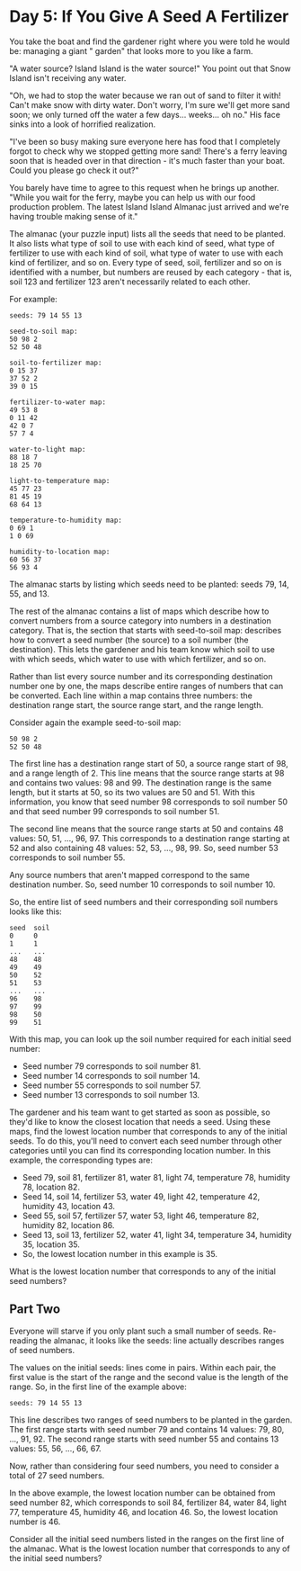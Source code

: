 # Day 5: If You Give A Seed A Fertilizer

You take the boat and find the gardener right where you were told he would be: managing a giant "
garden" that looks more to you like a farm.

"A water source? Island Island is the water source!" You point out that Snow Island isn't receiving
any water.

"Oh, we had to stop the water because we ran out of sand to filter it with! Can't make snow with
dirty water. Don't worry, I'm sure we'll get more sand soon; we only turned off the water a few
days... weeks... oh no." His face sinks into a look of horrified realization.

"I've been so busy making sure everyone here has food that I completely forgot to check why we
stopped getting more sand! There's a ferry leaving soon that is headed over in that direction - it's
much faster than your boat. Could you please go check it out?"

You barely have time to agree to this request when he brings up another. "While you wait for the
ferry, maybe you can help us with our food production problem. The latest Island Island Almanac just
arrived and we're having trouble making sense of it."

The almanac (your puzzle input) lists all the seeds that need to be planted. It also lists what
type of soil to use with each kind of seed, what type of fertilizer to use with each kind of soil,
what type of water to use with each kind of fertilizer, and so on. Every type of seed, soil,
fertilizer and so on is identified with a number, but numbers are reused by each category - that is,
soil 123 and fertilizer 123 aren't necessarily related to each other.

For example:

```
seeds: 79 14 55 13

seed-to-soil map:
50 98 2
52 50 48

soil-to-fertilizer map:
0 15 37
37 52 2
39 0 15

fertilizer-to-water map:
49 53 8
0 11 42
42 0 7
57 7 4

water-to-light map:
88 18 7
18 25 70

light-to-temperature map:
45 77 23
81 45 19
68 64 13

temperature-to-humidity map:
0 69 1
1 0 69

humidity-to-location map:
60 56 37
56 93 4
```

The almanac starts by listing which seeds need to be planted: seeds 79, 14, 55, and 13.

The rest of the almanac contains a list of maps which describe how to convert numbers from a source
category into numbers in a destination category. That is, the section that starts with seed-to-soil
map: describes how to convert a seed number (the source) to a soil number (the destination). This
lets the gardener and his team know which soil to use with which seeds, which water to use with
which fertilizer, and so on.

Rather than list every source number and its corresponding destination number one by one, the maps
describe entire ranges of numbers that can be converted. Each line within a map contains three
numbers: the destination range start, the source range start, and the range length.

Consider again the example seed-to-soil map:

```
50 98 2
52 50 48
```

The first line has a destination range start of 50, a source range start of 98, and a range length
of 2. This line means that the source range starts at 98 and contains two values: 98 and 99. The
destination range is the same length, but it starts at 50, so its two values are 50 and 51. With
this information, you know that seed number 98 corresponds to soil number 50 and that seed number 99
corresponds to soil number 51.

The second line means that the source range starts at 50 and contains 48 values: 50, 51,
..., 96, 97. This corresponds to a destination range starting at 52 and also containing 48 values:
52, 53, ..., 98, 99. So, seed number 53 corresponds to soil number 55.

Any source numbers that aren't mapped correspond to the same destination number. So, seed number 10
corresponds to soil number 10.

So, the entire list of seed numbers and their corresponding soil numbers looks like this:

```
seed  soil
0     0
1     1
...   ...
48    48
49    49
50    52
51    53
...   ...
96    98
97    99
98    50
99    51
```

With this map, you can look up the soil number required for each initial seed number:

* Seed number 79 corresponds to soil number 81.
* Seed number 14 corresponds to soil number 14.
* Seed number 55 corresponds to soil number 57.
* Seed number 13 corresponds to soil number 13.

The gardener and his team want to get started as soon as possible, so they'd like to know the
closest location that needs a seed. Using these maps, find the lowest location number that
corresponds to any of the initial seeds. To do this, you'll need to convert each seed number through
other categories until you can find its corresponding location number. In this example, the
corresponding types are:

* Seed 79, soil 81, fertilizer 81, water 81, light 74, temperature 78, humidity 78, location 82.
* Seed 14, soil 14, fertilizer 53, water 49, light 42, temperature 42, humidity 43, location 43.
* Seed 55, soil 57, fertilizer 57, water 53, light 46, temperature 82, humidity 82, location 86.
* Seed 13, soil 13, fertilizer 52, water 41, light 34, temperature 34, humidity 35, location 35.
* So, the lowest location number in this example is 35.

What is the lowest location number that corresponds to any of the initial seed numbers?

## Part Two

Everyone will starve if you only plant such a small number of seeds. Re-reading the almanac, it
looks like the seeds: line actually describes ranges of seed numbers.

The values on the initial seeds: lines come in pairs. Within each pair, the first value is the
start of the range and the second value is the length of the range. So, in the first line of
the example above:

```
seeds: 79 14 55 13
```

This line describes two ranges of seed numbers to be planted in the garden. The first range starts
with seed number 79 and contains 14 values: 79, 80, ..., 91, 92. The second range starts with seed
number 55 and contains 13 values: 55, 56, ..., 66, 67.

Now, rather than considering four seed numbers, you need to consider a total of 27 seed numbers.

In the above example, the lowest location number can be obtained from seed number 82, which
corresponds to soil 84, fertilizer 84, water 84, light 77, temperature 45, humidity 46,
and location 46. So, the lowest location number is 46.

Consider all the initial seed numbers listed in the ranges on the first line of the almanac. What
is the lowest location number that corresponds to any of the initial seed numbers?
